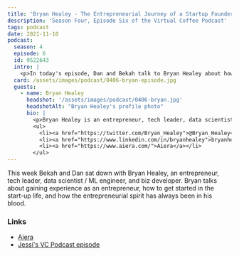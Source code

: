 ```yaml
---
title: 'Bryan Healey - The Entrepreneurial Journey of a Startup Founder'
description: 'Season Four, Episode Six of the Virtual Coffee Podcast'
tags: podcast
date: 2021-11-10
podcast:
  season: 4
  episode: 6
  id: 9522643
  intro: |
    <p>In today's episode, Dan and Bekah talk to Bryan Healey about how to kickoff your career as a start-up founder and the lessons he's learned along the way.</p>
  card: /assets/images/podcast/0406-bryan-episode.jpg
  guests:
    - name: Bryan Healey
      headshot: '/assets/images/podcast/0406-bryan.jpg'
      headshotAlt: "Bryan Healey's profile photo"
      bio: |
        <p>Bryan Healey is an entrepreneur, tech leader, data scientist / ML engineer, and biz developer. He's helped create or grow several start-ups, raised money, and built/managed teams of varying sizes, small to large. Currently co-founder and CTO at <a href="https://www.aiera.com/">Aiera</a>.</p>
        <ul>
          <li><a href="https://twitter.com/Bryan_Healey">@Bryan_Healey</a> on Twitter</li>
          <li><a href="https://www.linkedin.com/in/bryanhealey">bryanhealey</a> on LinkedIn</li>
          <li><a href="https://www.aiera.com/">Aiera</a></li>
        </ul>
---
```


This week Bekah and Dan sat down with Bryan Healey, an entrepreneur, tech leader, data scientist / ML engineer, and biz developer. Bryan talks about gaining experience as an entrepreneur, how to get started in the start-up life, and how the entrepreneurial spirit has always been in his blood.

### Links

- [Aiera](https://www.aiera.com)
- [Jessi's VC Podcast episode](https://virtualcoffee.io/podcast/0401-jessi-shakarian/)
